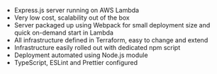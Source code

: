 - Express.js server running on AWS Lambda
- Very low cost, scalability out of the box
- Server packaged up using Webpack for small deployment size and quick on-demand start in Lambda
- All infrastructure defined in Terraform, easy to change and extend
- Infrastructure easily rolled out with dedicated npm script
- Deployment automated using Node.js module
- TypeScript, ESLint and Prettier configured
